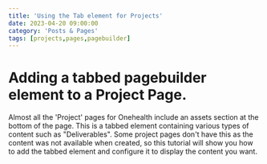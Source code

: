 ```yaml
---
title: 'Using the Tab element for Projects'
date: 2023-04-20 09:00:00 
category: 'Posts & Pages'
tags: [projects,pages,pagebuilder]
---
```


# Adding a tabbed pagebuilder element to a Project Page.

Almost all the 'Project' pages for Onehealth include an assets section at the bottom of the page.  This is a tabbed element containing various types of content such as "Deliverables".
Some project pages don't have this as the content was not available when created, so this tutorial will show you how to add the tabbed element and configure it to display the content you want.

